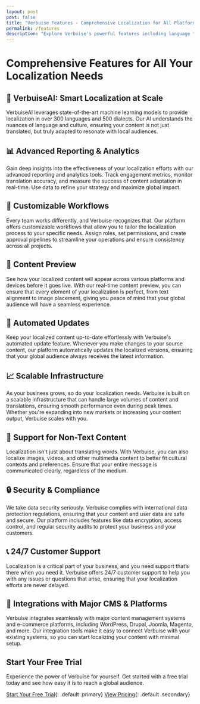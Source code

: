 ```yaml
---
layout: post
post: false
title: "Verbuise Features - Comprehensive Localization for All Platforms"
permalink: /features
description: "Explore Verbuise's powerful features including language translation, image localization, and currency conversion. Simplify your global reach with our easy integration and user-friendly platform."
---
```

# Comprehensive Features for All Your Localization Needs

## 🧠 VerbuiseAI: Smart Localization at Scale

VerbuiseAI leverages state-of-the-art machine learning models to provide localization in over 300 languages and 500 dialects. Our AI understands the nuances of language and culture, ensuring your content is not just translated, but truly adapted to resonate with local audiences.

## 📊 Advanced Reporting & Analytics

Gain deep insights into the effectiveness of your localization efforts with our advanced reporting and analytics tools. Track engagement metrics, monitor translation accuracy, and measure the success of content adaptation in real-time. Use data to refine your strategy and maximize global impact.

## 🔄 Customizable Workflows

Every team works differently, and Verbuise recognizes that. Our platform offers customizable workflows that allow you to tailor the localization process to your specific needs. Assign roles, set permissions, and create approval pipelines to streamline your operations and ensure consistency across all projects.

## 👀 Content Preview

See how your localized content will appear across various platforms and devices before it goes live. With our real-time content preview, you can ensure that every element of your localization is perfect, from text alignment to image placement, giving you peace of mind that your global audience will have a seamless experience.

## 🚀 Automated Updates

Keep your localized content up-to-date effortlessly with Verbuise's automated update feature. Whenever you make changes to your source content, our platform automatically updates the localized versions, ensuring that your global audience always receives the latest information.

## 📈 Scalable Infrastructure

As your business grows, so do your localization needs. Verbuise is built on a scalable infrastructure that can handle large volumes of content and translations, ensuring smooth performance even during peak times. Whether you're expanding into new markets or increasing your content output, Verbuise scales with you.

## 🎨 Support for Non-Text Content

Localization isn't just about translating words. With Verbuise, you can also localize images, videos, and other multimedia content to better fit cultural contexts and preferences. Ensure that your entire message is communicated clearly, regardless of the medium.

## 🔒 Security & Compliance

We take data security seriously. Verbuise complies with international data protection regulations, ensuring that your content and user data are safe and secure. Our platform includes features like data encryption, access control, and regular security audits to protect your business and your customers.

## 📞 24/7 Customer Support

Localization is a critical part of your business, and you need support that’s there when you need it. Verbuise offers 24/7 customer support to help you with any issues or questions that arise, ensuring that your localization efforts are never delayed.

## 🔌 Integrations with Major CMS & Platforms

Verbuise integrates seamlessly with major content management systems and e-commerce platforms, including WordPress, Drupal, Joomla, Magento, and more. Our integration tools make it easy to connect Verbuise with your existing systems, so you can start localizing your content with minimal setup.

## Start Your Free Trial

Experience the power of Verbuise for yourself. Get started with a free trial today and see how easy it is to reach a global audience.

[Start Your Free Trial](https://app.verbuise.com/trial){: .default .primary}
[View Pricing](/pricing){: .default .secondary}